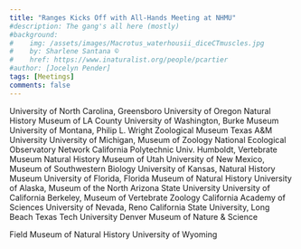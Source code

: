 ```yaml
---
title: "Ranges Kicks Off with All-Hands Meeting at NHMU"
#description: The gang's all here (mostly)
#background: 
#    img: /assets/images/Macrotus_waterhousii_diceCTmuscles.jpg
#    by: Sharlene Santana ©
#    href: https://www.inaturalist.org/people/pcartier
#author: [Jocelyn Pender]
tags: [Meetings]
comments: false
---
```





University of North Carolina, Greensboro
University of Oregon
Natural History Museum of LA County
University of Washington, Burke Museum
University of Montana, Philip L. Wright Zoological Museum
Texas A&M University
University of Michigan, Museum of Zoology
National Ecological Observatory Network
California Polytechnic Univ. Humboldt, Vertebrate Museum
Natural History Museum of Utah
University of New Mexico, Museum of Southwestern Biology
University of Kansas, Natural History Museum
University of Florida, Florida Museum of Natural History
University of Alaska, Museum of the North
Arizona State University
University of California Berkeley, Museum of Vertebrate Zoology
California Academy of Sciences
University of Nevada, Reno
California State University, Long Beach
Texas Tech University
Denver Museum of Nature & Science

Field Museum of Natural History
University of Wyoming
